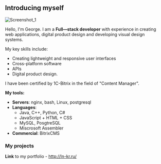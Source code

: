 ## Introducing myself

![Screenshot_1](https://github.com/domster704/domster704/assets/61056244/836b10b1-26a3-4635-b98b-b5eded763a90)

Hello, I'm George. I am a **Full—stack developer** with experience in creating web applications, digital product design and developing visual design systems.

My key skills include:
- Creating lightweight and responsive user interfaces
- Cross-platform software
- APIs
- Digital product design.

I have been certified by 1C-Bitrix in the field of "Content Manager".

**My tools:**
- **Servers**: nginx, bash, Linux, postgresql
- **Languages**:
  - Java, C++, Python, C#
  - JavaScript + HTML + CSS
  - MySQL, PosgtreSQL
  - Miscrosoft Assembler
- **Commercial**: BitrixCMS

### My projects
**Link** to my portfolio - http://ln-kr.ru/

